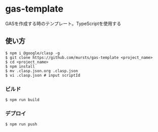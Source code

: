 # gas-template

GASを作成する時のテンプレート。TypeScriptを使用する

## 使い方

```shell
$ npm i @google/clasp -g
$ git clone https://github.com/mursts/gas-template <project_name>
$ cd <project_name>
$ npm install
$ mv .clasp.json.org .clasp.json
$ vi .clasp.json # input scriptId
```

### ビルド

```shell
$ npm run build
```

### デプロイ

```shell
$ npm run push
```

